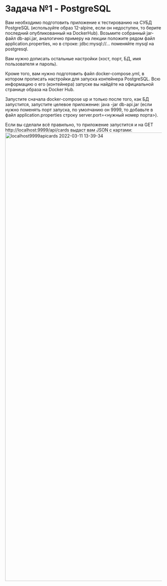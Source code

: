 # Задача №1 - PostgreSQL

Вам необходимо подготовить приложение к тестированию на СУБД PostgreSQL (используйте образ 12-alpine, если он недоступен, то берите последний опубликованный на DockerHub). Возьмите собранный jar-файл db-api.jar, аналогично примеру на лекции положите рядом файл application.properties, но в строке: jdbc:mysql://... поменяйте mysql на postgresql.

Вам нужно дописать остальные настройки (хост, порт, БД, имя пользователя и пароль).

Кроме того, вам нужно подготовить файл docker-compose.yml, в котором прописать настройки для запуска контейнера PostgreSQL. Всю информацию о его (контейнера) запуске вы найдёте на официальной странице образа на Docker Hub.

Запустите сначала docker-compose up и только после того, как БД запустится, запустите целевое приложение: java -jar db-api.jar (если нужно поменять порт запуска, по умолчанию он 9999, то добавьте в файл application.properties строку server.port=<нужный номер порта>).

Если вы сделали всё правильно, то приложение запустится и на GET http://localhost:9999/api/cards выдаст вам JSON с картами:
<img width="1440" alt="localhost9999apicards 2022-03-11 13-39-34" src="https://user-images.githubusercontent.com/93122395/157852605-89af3fbc-14a9-4136-8c58-915c79dc8ccd.png">
